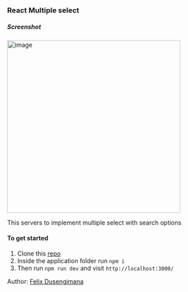 ### React Multiple select

##### Screenshot
<img width="402" alt="image" src="https://user-images.githubusercontent.com/73703812/190401064-b8d0bfd4-6d00-4377-9252-d623074df773.png">

This servers to implement multiple select with search options

#### To get started

1. Clone this [repo](https://github.com/felixdusengimana/react-select)
2. Inside the application folder run `npm i`
3. Then run `npm run dev` and visit `http://localhost:3000/`


Author: [Felix Dusengimana](https://github.com/felixdusengimana)

